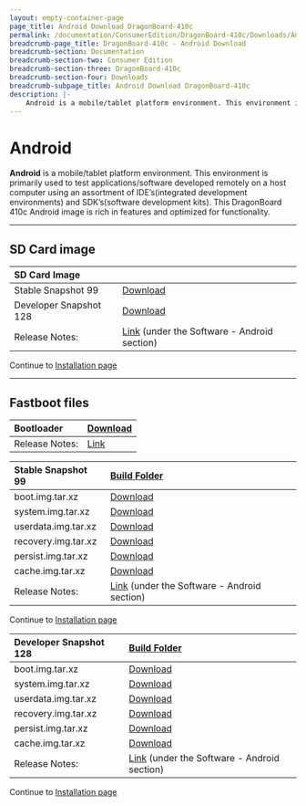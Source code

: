 ```yaml
---
layout: empty-container-page
page_title: Android Download DragonBoard-410c
permalink: /documentation/ConsumerEdition/DragonBoard-410c/Downloads/Android.md/
breadcrumb-page_title: DragonBoard-410c - Android Download
breadcrumb-section: Documentation
breadcrumb-section-two: Consumer Edition
breadcrumb-section-three: DragonBoard-410c
breadcrumb-section-four: Downloads
breadcrumb-subpage_title: Android Download DragonBoard-410c
description: |-
    Android is a mobile/tablet platform environment. This environment is primarily used to test applications/software developed remotely on a host computer using an assortment of IDE’s(integrated development environments) and SDK’s(software development kits). This DragonBoard 410c Android image is rich in features and optimized for functionality.
---
```

# Android

**Android** is a mobile/tablet platform environment. This environment is primarily used to test applications/software developed remotely on a host computer using an assortment of IDE’s(integrated development environments) and SDK’s(software development kits). This DragonBoard 410c Android image is rich in features and optimized for functionality.

***

## SD Card image

|   SD Card Image    |                       |
|:------------------|:-----------------------|
| Stable Snapshot 99 | [Download](http://builds.96boards.org/releases/DragonBoard-410c/qualcomm/android/16.03/DragonBoard-410c_sdcard_install_android-99.zip)
| Developer Snapshot 128 | [Download](http://builds.96boards.org/snapshots/DragonBoard-410c/qualcomm/android/128/DragonBoard-410c_sdcard_install_android-128.zip)
|Release Notes:     |[Link](https://developer.qualcomm.com/hardware/dragonboard-410c/tools) (under the Software - Android section) |

Continue to [Installation page](../Installation/)

***

## Fastboot files

|   Bootloader       |    [Download](https://builds.96boards.org/releases/DragonBoard-410c/linaro/rescue/latest/DragonBoard-410c_bootloader_emmc_android-*.zip)    |
|:-------------------|:-----------------------|
|Release Notes:      |   [Link](http://builds.96boards.org/releases/DragonBoard-410c/linaro/rescue/latest/)            |

|   Stable Snapshot 99    |    [Build Folder](http://builds.96boards.org/releases/DragonBoard-410c/qualcomm/android/16.03/)            |
|:------------------------|:----------------------------------------------------------------------------------------------------------|
|boot.img.tar.xz          |[Download](http://builds.96boards.org/releases/DragonBoard-410c/qualcomm/android/16.03/boot.img.tar.xz)     |
|system.img.tar.xz        |[Download](http://builds.96boards.org/releases/DragonBoard-410c/qualcomm/android/16.03/system.img.tar.xz)   |
|userdata.img.tar.xz      |[Download](http://builds.96boards.org/releases/DragonBoard-410c/qualcomm/android/16.03/userdata.img.tar.xz) |
|recovery.img.tar.xz      |[Download](http://builds.96boards.org/releases/DragonBoard-410c/qualcomm/android/16.03/recovery.img.tar.xz) |
|persist.img.tar.xz       |[Download](http://builds.96boards.org/releases/DragonBoard-410c/qualcomm/android/16.03/persist.img.tar.xz)  |
|cache.img.tar.xz         |[Download](http://builds.96boards.org/releases/DragonBoard-410c/qualcomm/android/16.03/cache.img.tar.xz)    |
|Release Notes:     |[Link](https://developer.qualcomm.com/hardware/dragonboard-410c/tools) (under the Software - Android section)    |

Continue to [Installation page](../Installation/)

|   Developer Snapshot 128    |    [Build Folder](http://builds.96boards.org/releases/DragonBoard-410c/qualcomm/android/latest/)       |
|:----------------------------|:------------------------------------------------------------------------------------------------------|
|boot.img.tar.xz      |[Download](http://builds.96boards.org/snapshots/DragonBoard-410c/qualcomm/android/128/boot.img.tar.xz)          |
|system.img.tar.xz    |[Download](http://builds.96boards.org/snapshots/DragonBoard-410c/qualcomm/android/128/system.img.tar.xz)        |
|userdata.img.tar.xz  |[Download](http://builds.96boards.org/snapshots/DragonBoard-410c/qualcomm/android/128/userdata.img.tar.xz)      |
|recovery.img.tar.xz  |[Download](http://builds.96boards.org/snapshots/DragonBoard-410c/qualcomm/android/128/recovery.img.tar.xz)      |
|persist.img.tar.xz   |[Download](http://builds.96boards.org/snapshots/DragonBoard-410c/qualcomm/android/128/persist.img.tar.xz)       |
|cache.img.tar.xz     |[Download](http://builds.96boards.org/snapshots/DragonBoard-410c/qualcomm/android/128/cache.img.tar.xz)         |
|Release Notes:       |[Link](https://developer.qualcomm.com/hardware/dragonboard-410c/tools) (under the Software - Android section)  |

Continue to [Installation page](../Installation/)
